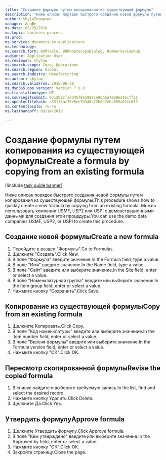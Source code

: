 ```yaml
--- 
title: "Создание формулы путем копирования из существующей формулы"
description: "Ниже описан порядок быстрого создания новой формулы путем копирования из существующей формулы."
author: ShylaThompson
manager: AnnBe
ms.date: 08/29/2018
ms.topic: business-process
ms.prod: 
ms.service: dynamics-ax-applications
ms.technology: 
ms.search.form: BOMTable, BOMRouteCopyDialog, HcmWorkerLookUp
audience: Application User
ms.reviewer: shylaw
ms.search.scope: Core, Operations
ms.search.region: Global
ms.search.industry: Manufacturing
ms.author: shylaw
ms.search.validFrom: 2016-06-30
ms.dyn365.ops.version: Version 7.0.0
ms.translationtype: HT
ms.sourcegitcommit: 0312b8cfadd45f8e59225e9daba78b9e216cff51
ms.openlocfilehash: c831f3ac78e5ee7b348c72b9e7ebc699a62ec013
ms.contentlocale: ru-ru
ms.lasthandoff: 09/14/2018

---
```

# <a name="create-a-formula-by-copying-from-an-existing-formula"></a><span data-ttu-id="fbeea-103">Создание формулы путем копирования из существующей формулы</span><span class="sxs-lookup"><span data-stu-id="fbeea-103">Create a formula by copying from an existing formula</span></span>

[!include [task guide banner](../../includes/task-guide-banner.md)]

<span data-ttu-id="fbeea-104">Ниже описан порядок быстрого создания новой формулы путем копирования из существующей формулы.</span><span class="sxs-lookup"><span data-stu-id="fbeea-104">This procedure shows how to quickly create a new formula by copying from an existing formula.</span></span> <span data-ttu-id="fbeea-105">Можно использовать компании USMF, USP2 или USPI с демонстрационными данными для создания этой процедуры.</span><span class="sxs-lookup"><span data-stu-id="fbeea-105">You can use the demo data companies USMF, USP2, or USPI to create this procedure.</span></span>


## <a name="create-a-new-formula"></a><span data-ttu-id="fbeea-106">Создание новой формулы</span><span class="sxs-lookup"><span data-stu-id="fbeea-106">Create a new formula</span></span>
1. <span data-ttu-id="fbeea-107">Перейдите в раздел "Формулы".</span><span class="sxs-lookup"><span data-stu-id="fbeea-107">Go to Formulas.</span></span>
2. <span data-ttu-id="fbeea-108">Щелкните "Создать".</span><span class="sxs-lookup"><span data-stu-id="fbeea-108">Click New.</span></span>
3. <span data-ttu-id="fbeea-109">В поле "Формула" введите значение.</span><span class="sxs-lookup"><span data-stu-id="fbeea-109">In the Formula field, type a value.</span></span>
4. <span data-ttu-id="fbeea-110">В поле "Имя" введите значение.</span><span class="sxs-lookup"><span data-stu-id="fbeea-110">In the Name field, type a value.</span></span>
5. <span data-ttu-id="fbeea-111">В поле "Сайт" введите или выберите значение.</span><span class="sxs-lookup"><span data-stu-id="fbeea-111">In the Site field, enter or select a value.</span></span>
6. <span data-ttu-id="fbeea-112">В поле "Номенклатурная группа" введите или выберите значение.</span><span class="sxs-lookup"><span data-stu-id="fbeea-112">In the Item group field, enter or select a value.</span></span>
7. <span data-ttu-id="fbeea-113">Нажмите кнопку "Сохранить".</span><span class="sxs-lookup"><span data-stu-id="fbeea-113">Click Save.</span></span>

## <a name="copy-from-an-existing-formula"></a><span data-ttu-id="fbeea-114">Копирование из существующей формулы</span><span class="sxs-lookup"><span data-stu-id="fbeea-114">Copy from an existing formula</span></span>
1. <span data-ttu-id="fbeea-115">Щелкните Копировать.</span><span class="sxs-lookup"><span data-stu-id="fbeea-115">Click Copy.</span></span>
2. <span data-ttu-id="fbeea-116">В поле "Код номенклатуры" введите или выберите значение.</span><span class="sxs-lookup"><span data-stu-id="fbeea-116">In the Item number field, enter or select a value.</span></span>
3. <span data-ttu-id="fbeea-117">В поле "Версия формулы" введите или выберите значение.</span><span class="sxs-lookup"><span data-stu-id="fbeea-117">In the Formula version field, enter or select a value.</span></span>
4. <span data-ttu-id="fbeea-118">Нажмите кнопку "OК".</span><span class="sxs-lookup"><span data-stu-id="fbeea-118">Click OK.</span></span>

## <a name="revise-the-copied-formula"></a><span data-ttu-id="fbeea-119">Пересмотр скопированной формулы</span><span class="sxs-lookup"><span data-stu-id="fbeea-119">Revise the copied formula</span></span>
1. <span data-ttu-id="fbeea-120">В списке найдите и выберите требуемую запись.</span><span class="sxs-lookup"><span data-stu-id="fbeea-120">In the list, find and select the desired record.</span></span>
2. <span data-ttu-id="fbeea-121">Нажмите кнопку Удалить.</span><span class="sxs-lookup"><span data-stu-id="fbeea-121">Click Delete.</span></span>
3. <span data-ttu-id="fbeea-122">Щелкните Да.</span><span class="sxs-lookup"><span data-stu-id="fbeea-122">Click Yes.</span></span>

## <a name="approve-formula"></a><span data-ttu-id="fbeea-123">Утвердить формулу</span><span class="sxs-lookup"><span data-stu-id="fbeea-123">Approve formula</span></span>
1. <span data-ttu-id="fbeea-124">Щелкните Утвердить формулу.</span><span class="sxs-lookup"><span data-stu-id="fbeea-124">Click Approve formula.</span></span>
2. <span data-ttu-id="fbeea-125">В поле "Кем утверждено" введите или выберите значение.</span><span class="sxs-lookup"><span data-stu-id="fbeea-125">In the Approved by field, enter or select a value.</span></span>
3. <span data-ttu-id="fbeea-126">Нажмите кнопку "OК".</span><span class="sxs-lookup"><span data-stu-id="fbeea-126">Click OK.</span></span>
4. <span data-ttu-id="fbeea-127">Закройте страницу.</span><span class="sxs-lookup"><span data-stu-id="fbeea-127">Close the page.</span></span>


